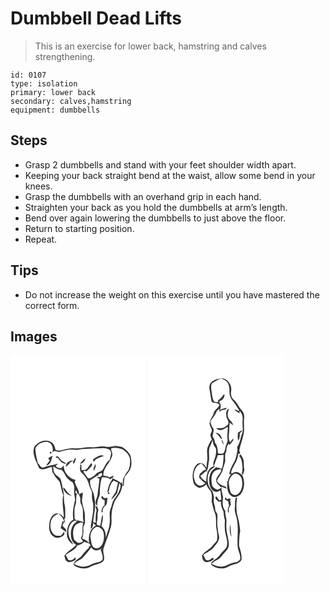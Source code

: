 # Dumbbell Dead Lifts
> This is an exercise for lower back, hamstring and calves strengthening.

``` 
id: 0107 
type: isolation 
primary: lower back 
secondary: calves,hamstring 
equipment: dumbbells 
``` 

## Steps

 - Grasp 2 dumbbells and stand with your feet shoulder width apart.
 - Keeping your back straight bend at the waist, allow some bend in your knees.
 - Grasp the dumbbells with an overhand grip in each hand.
 - Straighten your back as you hold the dumbbells at arm’s length.
 - Bend over again lowering the dumbbells to just above the floor.
 - Return to starting position.
 - Repeat.

## Tips

 - Do not increase the weight on this exercise until you have mastered the correct form.

## Images

<svg width="216" height="275pt" viewBox="0 0 162 275" xmlns="http://www.w3.org/2000/svg">
  <g fill="#FFF">
    <path d="M0 0h162v275H0V0m28.41 110.35c-2.99 8.96 2.95 17.22 5.92 25.28 4.83 3.78 10.2-1.08 15.35-1.38.15 1.91.15 3.85.5 5.75 2.27 4.49 5.27 8.6 8.86 12.12 1.51 5.25 2.14 10.75 4.28 15.8-2.05 8.97.56 18.01.73 27.01-2.16-3.2-6-5.92-10.01-4.82-5.04 2.02-7.13 7.78-7.47 12.82-.34 5.17-.04 11.58 4.89 14.63 3.54 3.09 8.9 1.51 12.13-1.21 1.41-1.14 1.01-3.09.96-4.66-1.33 1.72-2.65 3.46-4.17 5.04-1.93-.03-3.9.3-5.79-.12-6.22-2.65-7.64-10.8-6.17-16.73.9-4.7 4.74-7.98 9.06-9.55 3.58 2.15 5.9 5.6 7.12 9.55-.54-.17-1.62-.49-2.16-.65a79.97 79.97 0 0 1-2.25 8.15c2.11 1.8 4.3 3.56 6.89 4.64-.02-3.08-2.59-5.17-4.73-7.02.77-1.79.72-4.65 3.23-4.8-.38-1.08-.76-2.17-1.13-3.24.36-.48 1.09-1.43 1.45-1.91-.67-5.04.39-10.18-.83-15.15-1.45-5.88-.4-12.06-1.91-17.94-1.35-4.52-1.27-9.42-3.37-13.71-1.89-2.43-5.03-3.63-6.64-6.33-1.93-2.34-1.51-5.56-1.85-8.38 3.08 1.66 5.98 4.4 9.76 3.94 1.65 1.71 3.23 3.53 4.25 5.69 1.9 4.18 5.56 7.23 9.39 9.58 1.21 2.6 2.38 5.33 1.8 8.27-.8 4.35.83 8.55 1.07 12.84-2.03 7.62-3.51 15.68-2.15 23.54-5.74 2.93-7.4 9.75-7.63 15.67-.81 5.66 2.38 11.62 7.5 14.13-1.7-3.78-4.81-7-5.38-11.24-1.68-6.62.85-15.02 7.72-17.56.65.46 1.31.93 1.96 1.4-4.97 2.35-6.84 8.15-7.11 13.25-.37 5.46.94 12.09 6.41 14.64-4.35 4.87-10.75 7.49-14.23 13.16.83 2.17.64 5.21 2.93 6.47 3.12 2.67 7.24.02 10.34-1.44.64-1.15.41-2.21-.71-3.18-.32.5-.94 1.5-1.26 1.99-1.3.57-2.59 1.15-3.88 1.74-.72-.19-2.17-.58-2.89-.78-.81-2.03-1.84-3.96-2.98-5.83 4.74-3.64 11.24-5.63 13.99-11.36 3.19-.48 5.92-2.24 8.26-4.37 3.06 1.23 7.5.82 7.57 5.38-.65-.08-1.96-.26-2.61-.35l1.22 1.37c-3.21 3.2-6.42 6.4-9.04 10.12-2.86 4.14-9.38 5.33-10.02 10.93 3.57 3.37 8.71 4.32 13.45 4.42 4.79.12 8.42-3.46 12.89-4.48 3.63-1.2 8.15-1.8 10.15-5.51 1.48-4.65-1.88-9.33-.46-14 2.81-9.05 6.89-17.69 9.1-26.93 1.15-4.67.14-9.49.6-14.22.23-5.41 2.02-10.59 3.83-15.64 1.89-3.39 4.55-6.29 6.36-9.73 1.31-2.92 2.15-6.03 2.83-9.15.41.13 1.22.39 1.63.51.17-3.3.14-6.64.83-9.88.91-2.78 3.52-4.42 5.01-6.84 4.37-5.6 3.8-13.39 1.97-19.85-2.03-4.32-5.97-7.46-9.86-10.07-2.58-.48-5.17-1.04-7.79-1.29-4.17.8-8.44 1.77-12.7.86-5.17-1.08-10.21 1.05-15.36.8-7.06-.81-13.97 1.92-21.05 1.31-6.18-.88-12.18 1.52-18.15 2.72-1.61.03-3.16-.54-4.74-.79-.91-3.59-2.05-7.63-5.6-9.49-6.83-4.44-15.99-.04-20.11 6.06m34.62 48.62c1.11 5.11 5.29 8.87 10.32 9.93-1.6-1.56-3.45-2.82-5.05-4.36-1.75-1.92-2.39-4.9-5.27-5.57z"/>
    <path d="M35.3 105.94c3.75-1.56 8.65-3.27 12.18-.3 3.12 2.49 3.83 7.15 2.89 10.86 2.18-2.62 5.03-.58 7.66-.27 6.89-1.59 13.87-3.93 21.01-2.39 9.86-1.81 19.87-1.64 29.85-2.03 3.34-.64 6.85.03 9.86 1.59 3.81 2.97.91 8.08.48 11.96-4.16 2.65-5.8 7.66-8.28 11.68-1.5 3.15-5.84 2.54-7.89 5.09-2.61 2.78-5.92 5.95-10.02 5.65-1.79-2.67-3.94-5.09-5.48-7.92l.9-1.26c.34.1 1.02.3 1.35.4.24.18.71.53.95.7 2.76-2.36 5.38-4.91 7.39-7.95-.43-.8-.82-1.62-1.28-2.39-2 2.57-3.48 5.57-5.94 7.76-1.76.78-3.71 1-5.61.99-.32-2.2-.24-4.42-.22-6.63-.35-.05-1.07-.16-1.42-.22.24 3.22-1.4 7.3 1.55 9.69 4.02 3.9 7.58 8.54 8.85 14.11.61 3.22 2.56 5.93 3.61 8.98.32 3.47-.46 7.05.67 10.44 2.36 9.2.06 18.55-1.58 27.64-.49 2.02-.39 4.11-.26 6.18 2.36-1.63 2.92-4.47 2.48-7.15 1.14.91 1.99 2.12 3.14 3.02l.53.28c-7.8 3.53-9.49 13.44-8.28 21.06-2.17-2.57-5.09-4.35-8.35-5.15.93-3.74 1.75-7.55 1.36-11.43-.53-3.53 2.63-6.36 2.03-9.93-.39-4.3.21-8.71-1.06-12.9-1.25-4.82-3.05-9.72-2.53-14.77l2.4 1.2-2.1-1.43c.28-2.11.6-4.22.68-6.34-.84.38-1.67.79-2.48 1.22-2.84.51-1.75 3.2-.64 4.83.05 3.07-.25 6.34 1.42 9.09 3.45 6.37.53 13.89 2.83 20.59-2.31-.95-4.73-1.55-7.18-2.04.11-.49.31-1.47.42-1.96l-1.14 2.68c-.79-.73-2.35-2.19-3.13-2.92.12-5.66-.95-11.58 1.21-16.99 1.37-4.21.07-8.8 1.57-13-.52-.28-1.57-.86-2.09-1.15l.92-3.27c.91 2.28 2.02 4.48 3.62 6.37 1.21-6.19-4.27-10.83-5.1-16.59l1.07-1.78c-7.8-1.97-14.56-9.25-14.22-17.54-1.04 1.08-2.03 2.21-3.01 3.34-2.63.32-4.93-.59-6.77-2.46 1.03-1.01 2.05-2.03 3.03-3.09-5.98 1.91-12.24 2.66-18.12 4.86-3-.15-4.01-3.71-6.2-5.29-1.11-5.2-2.56-10.38-2.99-15.68-.33-3.66 2.78-6.16 5.46-8.04m12.03 10.29c-.43 1.69.14 2.28 1.7 1.78.44-1.67-.12-2.26-1.7-1.78m51.49 8.98c.4.94.8 1.89 1.2 2.83l2.08-2.8c3.24-1.67 6.53-3.24 10.02-4.32-4.9-2.39-9.29 1.99-13.3 4.29m-44.65-2.17l2.74.4c2.34 3.7 5.51 7.19 10.32 7.02-2.57-2.07-5.81-3.35-7.86-6.03-.95-.96-1.61-2.3-2.85-2.91-1.2-.59-1.66.88-2.35 1.52m-8.96.68c.5.64 1.52 1.91 2.03 2.55-1.5 2.12-3.12 4.16-4.51 6.35 5.76-1.02 6.5-7.18 7.72-11.8-1.78.9-3.53 1.87-5.24 2.9m32.73-1.05c-.8 1.44-1.52 2.92-2.23 4.41-2.59-1.54-4.94.57-7.2 1.64a21.58 21.58 0 0 0-2.5 5.27c3.84-1.31 4.94-6.04 9.05-6.98l.32 3.73c1.96-2.16 3.46-5.12 2.56-8.07m5.41 7.53c3.7.22 5.9-3.29 6.66-6.45-2.66 1.65-4.66 4.09-6.66 6.45m18.5.47c-1.27 2.65-2.83 5.46-1.9 8.49 1.07-2.7 3.2-5.48 1.9-8.49z"/>
    <path d="M120.75 111.97c4.62-1.5 9.43-.39 13.83 1.18 4.59 3.18 9.31 7.83 8.96 13.89-.26 4.42-.32 9.51-3.51 12.96-2.11 2.43-3.32 5.47-4.81 8.29-.56 2.33-.2 4.8-.31 7.18l-.83.09c-.03-.89-.07-2.66-.09-3.55l-1.28 1.72c-2.68-3.06-6.75-4.12-10.19-6.04.4-1.13.82-2.24 1.24-3.35-1.7.88-3.4 1.75-5.14 2.55-1.89-1.89-4.61-1.62-7.03-2.11-.92-9.69 8.84-15.98 10.66-25.01.2-2.7-1.65-5.11-1.5-7.8z"/>
    <path d="M106.17 142.52l3.19-1.2c.21.51.63 1.54.85 2.05-.85.97-1.54 2.1-2.5 2.96-1.18.01-2.34-.16-3.51-.12.01 1.12.87 1.77 2.56 1.96-.29 6.63-1.89 13.11-2.3 19.74-.85 4.23-4.42 9.38-.46 13.09-.31-4.82 1.45-9.23 3.12-13.61.1-6.92.34-14.04 2.56-20.67 3.61-.31 7.3-.23 10.08 2.38.67-.5 2-1.52 2.66-2.02.04 2.22-1.54 3.82-2.59 5.6-2.17 3.57-2.87 7.76-3.67 11.8.43-.2 1.3-.59 1.73-.79.96-4.77 1.85-10.08 6.03-13.2 1.65.89 3.37 1.68 5.1 2.4-.93 3.86-1.6 7.8-2.75 11.6-1.89 2.92-4.29 5.56-5.39 8.94 2.74-2.2 4.72-5.12 6.99-7.76.91-4.05 1.85-8.09 2.81-12.13 2.31 2.65 1.25 6.23-.16 9-1.11 3.79-3.62 6.86-5.94 9.97-2.52 3.43-2.63 7.87-4.41 11.64-2.45 5.76-.14 12.03-1.24 17.98-.42 5.96-3.25 11.36-4.47 17.16 0-5.11-1.11-10.51-5.19-13.97.3-4.6 2.65-9.36 1.13-13.9-1.6 4.34-1.72 9.03-2.71 13.52-.93-.28-2.78-.83-3.71-1.1-1.27-1.64-.26-3.64.1-5.41.94-3.62-.29-7.45 1.05-11.02.84-1.81-.48-3.49-1.08-5.13l1.09-.13c-.83-.21-2.47-.62-3.29-.82.36 1.24 1.09 3.72 1.45 4.96-1.57 4.84-.89 9.97-1.07 14.96-1.02-.29-2.03-.6-3.03-.93.46-6.84 2.3-13.5 2.44-20.37.22-4.68-1.32-9.18-1.81-13.79-2.16-5.15-5.35-10.35-4.11-16.21 3.5-1.49 6.08-4.46 9.66-5.73.2-.42.59-1.27.79-1.7m10.77 22.37c-.54 1.63 0 2.19 1.62 1.67.52-1.64-.02-2.19-1.62-1.67m-7.8 4.61c-.55 2.79 2.07 3.75 4.01 4.94-.22 1.96-.31 3.94-.32 5.92-.35.23-1.05.7-1.4.94-1.59 2.21-2.36 4.79-2.22 7.52.36-.16 1.09-.49 1.45-.65-.48-2.82.72-5.36 2.81-7.19 3.4-1.83 1.79-6.64 3.14-9.76-2.17.03-5.23 1.53-5.71-1.64l-1.76-.08zM77.99 203.97c2.11-1.99 5.02-2.86 7.82-3.33l1.36 1.24c-1.21 4.31-.74 8.78-.86 13.18-.64 1.61-1.25 3.24-1.85 4.87a18.6 18.6 0 0 1 2.57 3.69c-1.38.63-2.75 1.28-4.19 1.77-2.66.11-4.52-2.17-6.43-3.69-1.59-5.74-2.4-12.76 1.58-17.73z"/>
    <path d="M103.17 206.09c4.42-.3 8.28 3.59 8.62 7.87 1.02 5.5.13 11.87-3.92 15.99-2.28 2.55-6.62 2.58-8.85-.05-2.17-2.8-2.12-6.57-2.78-9.89-1.35-5.39 1.84-11.75 6.93-13.92z"/>
    <path d="M87.82 241.95c2.82-3.94 6.51-7.2 8.97-11.41 1.45 1.97 3.64 3.92 6.27 3.75 2.79-.02 5.16-1.67 7.4-3.15-.75.71-1.51 1.41-2.27 2.11 1.14 4.04 3.51 8.33 2.07 12.57-3.52 3.62-9 2.81-13.13 5.24-2.81 1.56-5.95 2.52-9.13 2.91-4.13-.23-8.15-1.49-11.83-3.34 3.01-4.08 8.72-4.55 11.65-8.68z"/>
  </g>
  <g fill="#333">
    <path d="M28.41 110.35c4.12-6.1 13.28-10.5 20.11-6.06 3.55 1.86 4.69 5.9 5.6 9.49 1.58.25 3.13.82 4.74.79 5.97-1.2 11.97-3.6 18.15-2.72 7.08.61 13.99-2.12 21.05-1.31 5.15.25 10.19-1.88 15.36-.8 4.26.91 8.53-.06 12.7-.86 2.62.25 5.21.81 7.79 1.29 3.89 2.61 7.83 5.75 9.86 10.07 1.83 6.46 2.4 14.25-1.97 19.85-1.49 2.42-4.1 4.06-5.01 6.84-.69 3.24-.66 6.58-.83 9.88-.41-.12-1.22-.38-1.63-.51-.68 3.12-1.52 6.23-2.83 9.15-1.81 3.44-4.47 6.34-6.36 9.73-1.81 5.05-3.6 10.23-3.83 15.64-.46 4.73.55 9.55-.6 14.22-2.21 9.24-6.29 17.88-9.1 26.93-1.42 4.67 1.94 9.35.46 14-2 3.71-6.52 4.31-10.15 5.51-4.47 1.02-8.1 4.6-12.89 4.48-4.74-.1-9.88-1.05-13.45-4.42.64-5.6 7.16-6.79 10.02-10.93 2.62-3.72 5.83-6.92 9.04-10.12l-1.22-1.37c.65.09 1.96.27 2.61.35-.07-4.56-4.51-4.15-7.57-5.38-2.34 2.13-5.07 3.89-8.26 4.37-2.75 5.73-9.25 7.72-13.99 11.36 1.14 1.87 2.17 3.8 2.98 5.83.72.2 2.17.59 2.89.78 1.29-.59 2.58-1.17 3.88-1.74.32-.49.94-1.49 1.26-1.99 1.12.97 1.35 2.03.71 3.18-3.1 1.46-7.22 4.11-10.34 1.44-2.29-1.26-2.1-4.3-2.93-6.47 3.48-5.67 9.88-8.29 14.23-13.16-5.47-2.55-6.78-9.18-6.41-14.64.27-5.1 2.14-10.9 7.11-13.25-.65-.47-1.31-.94-1.96-1.4-6.87 2.54-9.4 10.94-7.72 17.56.57 4.24 3.68 7.46 5.38 11.24-5.12-2.51-8.31-8.47-7.5-14.13.23-5.92 1.89-12.74 7.63-15.67-1.36-7.86.12-15.92 2.15-23.54-.24-4.29-1.87-8.49-1.07-12.84.58-2.94-.59-5.67-1.8-8.27-3.83-2.35-7.49-5.4-9.39-9.58-1.02-2.16-2.6-3.98-4.25-5.69-3.78.46-6.68-2.28-9.76-3.94.34 2.82-.08 6.04 1.85 8.38 1.61 2.7 4.75 3.9 6.64 6.33 2.1 4.29 2.02 9.19 3.37 13.71 1.51 5.88.46 12.06 1.91 17.94 1.22 4.97.16 10.11.83 15.15-.36.48-1.09 1.43-1.45 1.91.37 1.07.75 2.16 1.13 3.24-2.51.15-2.46 3.01-3.23 4.8 2.14 1.85 4.71 3.94 4.73 7.02-2.59-1.08-4.78-2.84-6.89-4.64.89-2.68 1.65-5.4 2.25-8.15.54.16 1.62.48 2.16.65-1.22-3.95-3.54-7.4-7.12-9.55-4.32 1.57-8.16 4.85-9.06 9.55-1.47 5.93-.05 14.08 6.17 16.73 1.89.42 3.86.09 5.79.12 1.52-1.58 2.84-3.32 4.17-5.04.05 1.57.45 3.52-.96 4.66-3.23 2.72-8.59 4.3-12.13 1.21-4.93-3.05-5.23-9.46-4.89-14.63.34-5.04 2.43-10.8 7.47-12.82 4.01-1.1 7.85 1.62 10.01 4.82-.17-9-2.78-18.04-.73-27.01-2.14-5.05-2.77-10.55-4.28-15.8A46.173 46.173 0 0 1 50.18 140c-.35-1.9-.35-3.84-.5-5.75-5.15.3-10.52 5.16-15.35 1.38-2.97-8.06-8.91-16.32-5.92-25.28m6.89-4.41c-2.68 1.88-5.79 4.38-5.46 8.04.43 5.3 1.88 10.48 2.99 15.68 2.19 1.58 3.2 5.14 6.2 5.29 5.88-2.2 12.14-2.95 18.12-4.86-.98 1.06-2 2.08-3.03 3.09 1.84 1.87 4.14 2.78 6.77 2.46.98-1.13 1.97-2.26 3.01-3.34-.34 8.29 6.42 15.57 14.22 17.54l-1.07 1.78c.83 5.76 6.31 10.4 5.1 16.59-1.6-1.89-2.71-4.09-3.62-6.37l-.92 3.27c.52.29 1.57.87 2.09 1.15-1.5 4.2-.2 8.79-1.57 13-2.16 5.41-1.09 11.33-1.21 16.99.78.73 2.34 2.19 3.13 2.92l1.14-2.68c-.11.49-.31 1.47-.42 1.96 2.45.49 4.87 1.09 7.18 2.04-2.3-6.7.62-14.22-2.83-20.59-1.67-2.75-1.37-6.02-1.42-9.09-1.11-1.63-2.2-4.32.64-4.83.81-.43 1.64-.84 2.48-1.22-.08 2.12-.4 4.23-.68 6.34l2.1 1.43-2.4-1.2c-.52 5.05 1.28 9.95 2.53 14.77 1.27 4.19.67 8.6 1.06 12.9.6 3.57-2.56 6.4-2.03 9.93.39 3.88-.43 7.69-1.36 11.43 3.26.8 6.18 2.58 8.35 5.15-1.21-7.62.48-17.53 8.28-21.06l-.53-.28c-1.15-.9-2-2.11-3.14-3.02.44 2.68-.12 5.52-2.48 7.15-.13-2.07-.23-4.16.26-6.18 1.64-9.09 3.94-18.44 1.58-27.64-1.13-3.39-.35-6.97-.67-10.44-1.05-3.05-3-5.76-3.61-8.98-1.27-5.57-4.83-10.21-8.85-14.11-2.95-2.39-1.31-6.47-1.55-9.69.35.06 1.07.17 1.42.22-.02 2.21-.1 4.43.22 6.63 1.9.01 3.85-.21 5.61-.99 2.46-2.19 3.94-5.19 5.94-7.76.46.77.85 1.59 1.28 2.39-2.01 3.04-4.63 5.59-7.39 7.95-.24-.17-.71-.52-.95-.7-.33-.1-1.01-.3-1.35-.4l-.9 1.26c1.54 2.83 3.69 5.25 5.48 7.92 4.1.3 7.41-2.87 10.02-5.65 2.05-2.55 6.39-1.94 7.89-5.09 2.48-4.02 4.12-9.03 8.28-11.68.43-3.88 3.33-8.99-.48-11.96-3.01-1.56-6.52-2.23-9.86-1.59-9.98.39-19.99.22-29.85 2.03-7.14-1.54-14.12.8-21.01 2.39-2.63-.31-5.48-2.35-7.66.27.94-3.71.23-8.37-2.89-10.86-3.53-2.97-8.43-1.26-12.18.3m85.45 6.03c-.15 2.69 1.7 5.1 1.5 7.8-1.82 9.03-11.58 15.32-10.66 25.01 2.42.49 5.14.22 7.03 2.11 1.74-.8 3.44-1.67 5.14-2.55-.42 1.11-.84 2.22-1.24 3.35 3.44 1.92 7.51 2.98 10.19 6.04l1.28-1.72c.02.89.06 2.66.09 3.55l.83-.09c.11-2.38-.25-4.85.31-7.18 1.49-2.82 2.7-5.86 4.81-8.29 3.19-3.45 3.25-8.54 3.51-12.96.35-6.06-4.37-10.71-8.96-13.89-4.4-1.57-9.21-2.68-13.83-1.18m-14.58 30.55c-.2.43-.59 1.28-.79 1.7-3.58 1.27-6.16 4.24-9.66 5.73-1.24 5.86 1.95 11.06 4.11 16.21.49 4.61 2.03 9.11 1.81 13.79-.14 6.87-1.98 13.53-2.44 20.37 1 .33 2.01.64 3.03.93.18-4.99-.5-10.12 1.07-14.96-.36-1.24-1.09-3.72-1.45-4.96.82.2 2.46.61 3.29.82l-1.09.13c.6 1.64 1.92 3.32 1.08 5.13-1.34 3.57-.11 7.4-1.05 11.02-.36 1.77-1.37 3.77-.1 5.41.93.27 2.78.82 3.71 1.1.99-4.49 1.11-9.18 2.71-13.52 1.52 4.54-.83 9.3-1.13 13.9 4.08 3.46 5.19 8.86 5.19 13.97 1.22-5.8 4.05-11.2 4.47-17.16 1.1-5.95-1.21-12.22 1.24-17.98 1.78-3.77 1.89-8.21 4.41-11.64 2.32-3.11 4.83-6.18 5.94-9.97 1.41-2.77 2.47-6.35.16-9-.96 4.04-1.9 8.08-2.81 12.13-2.27 2.64-4.25 5.56-6.99 7.76 1.1-3.38 3.5-6.02 5.39-8.94 1.15-3.8 1.82-7.74 2.75-11.6-1.73-.72-3.45-1.51-5.1-2.4-4.18 3.12-5.07 8.43-6.03 13.2-.43.2-1.3.59-1.73.79.8-4.04 1.5-8.23 3.67-11.8 1.05-1.78 2.63-3.38 2.59-5.6-.66.5-1.99 1.52-2.66 2.02-2.78-2.61-6.47-2.69-10.08-2.38-2.22 6.63-2.46 13.75-2.56 20.67-1.67 4.38-3.43 8.79-3.12 13.61-3.96-3.71-.39-8.86.46-13.09.41-6.63 2.01-13.11 2.3-19.74-1.69-.19-2.55-.84-2.56-1.96 1.17-.04 2.33.13 3.51.12.96-.86 1.65-1.99 2.5-2.96-.22-.51-.64-1.54-.85-2.05l-3.19 1.2m-28.18 61.45c-3.98 4.97-3.17 11.99-1.58 17.73 1.91 1.52 3.77 3.8 6.43 3.69 1.44-.49 2.81-1.14 4.19-1.77a18.6 18.6 0 0 0-2.57-3.69c.6-1.63 1.21-3.26 1.85-4.87.12-4.4-.35-8.87.86-13.18l-1.36-1.24c-2.8.47-5.71 1.34-7.82 3.33m25.18 2.12c-5.09 2.17-8.28 8.53-6.93 13.92.66 3.32.61 7.09 2.78 9.89 2.23 2.63 6.57 2.6 8.85.05 4.05-4.12 4.94-10.49 3.92-15.99-.34-4.28-4.2-8.17-8.62-7.87m-15.35 35.86c-2.93 4.13-8.64 4.6-11.65 8.68 3.68 1.85 7.7 3.11 11.83 3.34 3.18-.39 6.32-1.35 9.13-2.91 4.13-2.43 9.61-1.62 13.13-5.24 1.44-4.24-.93-8.53-2.07-12.57.76-.7 1.52-1.4 2.27-2.11-2.24 1.48-4.61 3.13-7.4 3.15-2.63.17-4.82-1.78-6.27-3.75-2.46 4.21-6.15 7.47-8.97 11.41z"/>
    <path d="M47.33 116.23c1.58-.48 2.14.11 1.7 1.78-1.56.5-2.13-.09-1.7-1.78zM98.82 125.21c4.01-2.3 8.4-6.68 13.3-4.29-3.49 1.08-6.78 2.65-10.02 4.32l-2.08 2.8c-.4-.94-.8-1.89-1.2-2.83zM54.17 123.04c.69-.64 1.15-2.11 2.35-1.52 1.24.61 1.9 1.95 2.85 2.91 2.05 2.68 5.29 3.96 7.86 6.03-4.81.17-7.98-3.32-10.32-7.02l-2.74-.4zM45.21 123.72c1.71-1.03 3.46-2 5.24-2.9-1.22 4.62-1.96 10.78-7.72 11.8 1.39-2.19 3.01-4.23 4.51-6.35-.51-.64-1.53-1.91-2.03-2.55zM77.94 122.67c.9 2.95-.6 5.91-2.56 8.07l-.32-3.73c-4.11.94-5.21 5.67-9.05 6.98a21.58 21.58 0 0 1 2.5-5.27c2.26-1.07 4.61-3.18 7.2-1.64.71-1.49 1.43-2.97 2.23-4.41zM83.35 130.2c2-2.36 4-4.8 6.66-6.45-.76 3.16-2.96 6.67-6.66 6.45zM101.85 130.67c1.3 3.01-.83 5.79-1.9 8.49-.93-3.03.63-5.84 1.9-8.49zM63.03 158.97c2.88.67 3.52 3.65 5.27 5.57 1.6 1.54 3.45 2.8 5.05 4.36-5.03-1.06-9.21-4.82-10.32-9.93zM116.94 164.89c1.6-.52 2.14.03 1.62 1.67-1.62.52-2.16-.04-1.62-1.67zM109.14 169.5l1.76.08c.48 3.17 3.54 1.67 5.71 1.64-1.35 3.12.26 7.93-3.14 9.76-2.09 1.83-3.29 4.37-2.81 7.19-.36.16-1.09.49-1.45.65-.14-2.73.63-5.31 2.22-7.52.35-.24 1.05-.71 1.4-.94.01-1.98.1-3.96.32-5.92-1.94-1.19-4.56-2.15-4.01-4.94z"/>
  </g>
</svg>

<svg width="216" height="275pt" viewBox="0 0 162 275" xmlns="http://www.w3.org/2000/svg">
  <g fill="#FFF">
    <path d="M0 0h162v275H0V0m77.38 31.32c-3.14 1.99-4.47 6.2-3.52 9.72.94 4.9 1.46 9.87 2.52 14.75.85.54 1.7 1.08 2.55 1.61 2.71-.84 5.09.35 6.94 2.31-1.56 4.11-6.29 5.99-7.18 10.39-1.07 3.8-4.2 6.75-4.53 10.81-1.59 4.31 4.54 7.69 1.74 11.88-1.9 2.71-.62 5.88.72 8.49-2.48 2.83-3.77 6.45-5.28 9.84-1.22 4.83.4 9.83-.23 14.73-.42 3.14-.8 6.28-.9 9.45-1.56-2.24-3.03-5.05-6.04-5.48-3.64-1.3-6.72 2-8.28 4.9-2.65 5.62-2.97 12.29-1.3 18.25.94 3.41 4.33 5.1 7.29 6.48 3-.86 5.94-2.06 8.14-4.37.97 2.27 2.01 4.57 3.72 6.4 3.9 3.72 2.81 9.66 2.63 14.48 1.32 4.84 2.15 9.87 4.27 14.47 1.86 5.73.37 11.87 1.46 17.71 1.04 4.5 1.31 9.2.77 13.78-1.02 2.45-3.39 4.05-4.9 6.2-3.73 4.99-10.06 7.16-13.32 12.58.65 2.07.64 4.64 2.31 6.2 3.6 3.49 8.8.35 12.16-2.01-1.2-1.92-2.43-1.86-3.43-.2-1.18.58-2.37 1.15-3.56 1.72-.73-.19-2.18-.56-2.9-.75-.82-2.03-1.86-3.96-2.99-5.82 4.73-3.48 10.66-5.65 13.9-10.83 3.17-3.3 6.07-7.74 5-12.53-1.05-3.45-1.19-7.07-1.77-10.6-.87-5.19.6-10.43-.36-15.61-1.05-1.63-2.55-3.2-2.41-5.28.28-4.14-2.44-7.83-1.69-11.98.83-3.3-.66-6.41-1.49-9.53-6.3-6.2-7.82-16.64-3.3-24.26 1.47-2.72 4.73-3.6 6.49-6.06-8.99.76-10.72 11.49-10.6 18.72a15.512 15.512 0 0 1-7.22-6.96c2.28-1.88 4.53-3.8 6.64-5.87.43.25 1.29.75 1.72.99-.16-.49-.46-1.48-.61-1.97 1.04-1.12 1.56-2.53 1.56-4.05.33-3.69 1.47-7.29 1.25-11.02.07-3.96-.6-8.03.39-11.91 1.41-3.1 2.68-6.27 3.84-9.48.07 3.77 1.3 7.38 3.83 10.19.9 4.71-.17 9.29-1.79 13.7-1.27 2.5-1.42 5.3-1.15 8.05 2.13-2.89 2.39-6.81 4.15-10 .37-1.16.75-2.31 1.13-3.46 2.35.02 4.71-.03 7.04-.44-.4 5.6-.39 11.26-2.07 16.69-2.25-.88-4.61-1.43-6.95-1.96-2 1.75-4.36 3.24-5.74 5.58-2.67 4.49-3.07 10.04-2.2 15.1.64 3.88 2.98 7.94 7.06 8.89 2.16.65 4.08-.66 5.93-1.55.34 3.53.97 7.03 1.16 10.58-.71.5-1.42 1-2.13 1.51-1.42-1.66-2.62-3.49-3.92-5.24-2.94 2.79 1.1 5.23 3.22 6.83l2.36-.52c-.37 4.25 1.1 8.39 3.1 12.07.24 3.5.62 6.98 1.67 10.36-.36 6.4-.53 12.98 1.41 19.17 1.1 4.44 2.31 9.46.21 13.79-2.32 3.01-5.39 5.39-7.5 8.6-2.65 3.92-7.17 5.85-10.36 9.26l-.04 3.06c5.84 4.77 14.96 5.6 21.38 1.4 4.76-2.89 12.3-2.06 14.88-7.83.47-5.56-1.23-11.22-2.96-16.46-.01-6.03.22-12.04 1.32-17.98-.47-6.16-1.53-12.33-3.29-18.27-1.64-7.08-1.5-14.48-.47-21.6-.31-.09-.94-.28-1.25-.37-1.76 3.86-.86 8.16-1.37 12.24-.81 5.53 2.32 10.56 2.78 15.97 1.67 10.25-.16 20.62.56 30.92.56 5.13 3.84 9.84 3 15.14-2.61 4.28-8.44 3.5-12.46 5.51-3.13 1.73-6.54 3-10.1 3.42-4.05-.23-7.99-1.48-11.64-3.23 2.7-4.33 8.61-4.58 11.45-8.77 2.2-3.15 5.05-5.77 7.31-8.87 3.59-4.65 1.13-10.73.51-15.94-1.86-6-1.86-12.39-1.43-18.6-.17-3.92-2.05-7.63-1.46-11.62-4.06-4.72-3.36-11.3-2.73-17.03-.74-4.01-2.37-7.85-1.72-12.03 2.11.89 4.22 1.78 6.39 2.51-.64-1.34-1.5-2.65-3.01-3.05-3.45-1.34-7.25-2.93-8.94-6.48 2.04-5 6.45-8.88 7.23-14.47 1-3.07 1.96-6.16 2.75-9.28-.17-3.98-.88-8.21 1.38-11.8-.27-3.17.74-6.13 2.32-8.83.48.3 1.43.89 1.91 1.18 1.37-2.36 4.78-4.75 3.84-7.71-1.27 1.47-2.35 3.08-3.5 4.65-2.26-3.41-1.91-7.59-1.41-11.44.6-4.04.06-8.17.92-12.19 1.36 1.08 2.72 2.16 4.14 3.16-.75-2.49-2.36-4.52-4.16-6.32-3.53-3.46-2.96-9.25-.73-13.25-4.37.98-3.7 6.2-3.33 9.58.4 2.69 3.3 4.94 2.3 7.73-.34 2.34-2.74 3.18-4.43 4.41-2.92 2.35-6.81.96-10.22 1.48 1.32.83 2.6 1.75 4.06 2.33 3.76.18 6.81-2.42 9.89-4.18.28 5.1-1.09 10.16-.28 15.24.45 2.1-.72 4.02-1.34 5.95-1.49 3.39-1.12 7.45-3.52 10.46-1.91 1.56-4.42.6-6.61.47-.29-4.53-.46-9.23-3.58-12.85-.09-2.8-1.4-5.3-2.88-7.61.22-3.09 1.75-6.16 1.12-9.25-2.15-2.59-3.67-5.74-3.56-9.18 2.5-3.59 5.39-7 7.09-11.08.62-1.49 2.1-2.34 3.15-3.48.92 1.14.57 2.46.08 3.71.93-.7 1.87-1.39 2.8-2.07 2.19-.61 5.77-.03 6.33-2.94-2.71.58-5.41 1.26-7.98 2.29.67-2.71 1.67-5.84-.65-8.07-.02-.85-.03-1.7-.03-2.55 3.82-.58 5.92-4.16 6.02-7.77l-1.28.32c-1.72 2.72-3.84 5.13-6.6 6.84.07.53.22 1.58.29 2.1-1.71-.07-3.4-.26-5.07-.57-2.15-4.43-2.48-9.48-3.18-14.29-.21-2.84-1-6.69 1.89-8.48 3.23-1.84 6.34-4.22 10.06-4.93 2.72.94 5.53 2.22 7.41 4.49 1.57 2.99 2.5 6.43 2.34 9.83-.5 5.07 1.69 10.15 5.09 13.83 2.68 3.01 4.2 6.78 6.67 9.93-.44.28-.88.55-1.32.82-1.14-1.48-3.08-1.56-4.75-1.89 1.82 1.96 4.28 3.09 6.48 4.53-.02-.75-.06-2.25-.09-3.01 3.15 2.82 4.25 7.31 3.71 11.39-.73 5.51 1.28 11.27-.8 16.6-2.09 5.08-2.15 10.95-5.76 15.37.98 4.94-.71 9.99-2 14.74-2.62 5.99-6.78 11.45-7.4 18.19.56-.08 1.69-.24 2.25-.31-1.99 2.71-3.66 5.7-4.19 9.06-.35-.02-1.07-.07-1.42-.1.27.26.82.79 1.09 1.06-.77 5.6-.23 12.61 4.73 16.23 3.63 2.99 8.79.59 11.5-2.5 4.54-6.26 4.93-14.93 1.83-21.92-2.85-3.83-8.89-6.29-12.6-2.12-.38-.56-.74-1.12-1.1-1.69 1.85-7.34 8.05-12.97 8.38-20.81l.06-.86c.72-.75 1.68-.97 2.88-.67-.36-.91-1.08-2.72-1.45-3.63 1.23-7.01 3.98-13.65 5.33-20.63 1.11-6-.24-12.09.5-18.11.51-3.66-.46-7.58-3.16-10.2-3.73-3.8-5.36-9.28-9.67-12.52-2.71-2.53-3.42-6.62-2.79-10.15 1.26-6.46-3.04-13.48-9.4-15.16-4.51-.14-9.12.96-12.95 3.37m30.49 61.92c-.09 3.14-.52 6.39.5 9.42 1.73-2.64 1.86-5.75 1.69-8.8 1.15-1.19 2.61-2.22 3.03-3.93-1.91.83-3.61 2.02-5.22 3.31m-26.8.35c3.62 1.51 4.58 5.71 7.88 7.58-.75-3.59-3.51-8.66-7.88-7.58m7.27 8.82c.74 1.81 1.32 3.75 2.72 5.19-.43-1.86-1.06-3.67-1.64-5.49-.27.07-.81.23-1.08.3m21.02 18.61c1.51 1.94 2.9 4.04 3.17 6.55.62 4.67 1.53 9.54.07 14.15.42.75.85 1.49 1.29 2.23.57-2.05 1.17-4.1 1.82-6.13-.72-2.88-.72-5.85-.7-8.79.12-3.73-1.75-7.17-4.1-9.93-.52.64-1.03 1.28-1.55 1.92m-16.94 52.4c1.22.73 2.53 1.3 3.82 1.91.32 1.73.69 3.45 1.11 5.17-1.4 2.86-2.46 6.05-.48 8.97.75-1.8-.25-3.68.09-5.51.6-1.56 1.59-2.92 2.5-4.31-.29-1.97-.61-3.92-.95-5.88.29-.29.86-.88 1.15-1.18-.62-.14-1.86-.43-2.49-.57-.52.26-1.55.79-2.07 1.06-.81-.91-1.62-1.81-2.44-2.7-.14 1.01-.22 2.02-.24 3.04m7.9 44.73c-1.02-5.18-1.11-10.44-1.68-15.65-.75 5.22-.99 10.88 1.68 15.65z"/>
    <path d="M55.09 147c-.99-6.76 2.01-14.71 8.97-16.99a25.89 25.89 0 0 1 5.79 7.36c-3.49-.08-5.04 3.3-7.67 4.92-.32 1.51-.6 3.04-.9 4.56 2.24 2.55 4.55 5.08 7.55 6.77-2.24 2.44-6.26 4.29-9.2 1.94-3.09-1.77-3.75-5.4-4.54-8.56zM78.96 140.04c2.12-2.03 5.08-2.97 7.95-3.25 1.67.32.92 2.44.33 3.38-1.76 3.65-6.08 6.44-5.32 10.95.63 3.45 4.02 5.37 6.14 7.87-1.32.82-2.54 1.82-3.99 2.39-2.83.2-4.81-2.18-6.73-3.87-1.45-5.69-2.28-12.54 1.62-17.47zM104.16 142.11c4.44-.29 8.32 3.7 8.62 8.01.95 5.81.02 12.84-4.95 16.63-2.89 2.34-7.52.8-8.81-2.57-1.33-3.58-1.59-7.46-2.13-11.21.42-4.43 3.04-9.12 7.27-10.86z"/>
  </g>
  <g fill="#333">
    <path d="M77.38 31.32c3.83-2.41 8.44-3.51 12.95-3.37 6.36 1.68 10.66 8.7 9.4 15.16-.63 3.53.08 7.62 2.79 10.15 4.31 3.24 5.94 8.72 9.67 12.52 2.7 2.62 3.67 6.54 3.16 10.2-.74 6.02.61 12.11-.5 18.11-1.35 6.98-4.1 13.62-5.33 20.63.37.91 1.09 2.72 1.45 3.63-1.2-.3-2.16-.08-2.88.67l-.06.86c-.33 7.84-6.53 13.47-8.38 20.81.36.57.72 1.13 1.1 1.69 3.71-4.17 9.75-1.71 12.6 2.12 3.1 6.99 2.71 15.66-1.83 21.92-2.71 3.09-7.87 5.49-11.5 2.5-4.96-3.62-5.5-10.63-4.73-16.23-.27-.27-.82-.8-1.09-1.06.35.03 1.07.08 1.42.1.53-3.36 2.2-6.35 4.19-9.06-.56.07-1.69.23-2.25.31.62-6.74 4.78-12.2 7.4-18.19 1.29-4.75 2.98-9.8 2-14.74 3.61-4.42 3.67-10.29 5.76-15.37 2.08-5.33.07-11.09.8-16.6.54-4.08-.56-8.57-3.71-11.39.03.76.07 2.26.09 3.01-2.2-1.44-4.66-2.57-6.48-4.53 1.67.33 3.61.41 4.75 1.89.44-.27.88-.54 1.32-.82-2.47-3.15-3.99-6.92-6.67-9.93-3.4-3.68-5.59-8.76-5.09-13.83.16-3.4-.77-6.84-2.34-9.83-1.88-2.27-4.69-3.55-7.41-4.49-3.72.71-6.83 3.09-10.06 4.93-2.89 1.79-2.1 5.64-1.89 8.48.7 4.81 1.03 9.86 3.18 14.29 1.67.31 3.36.5 5.07.57-.07-.52-.22-1.57-.29-2.1 2.76-1.71 4.88-4.12 6.6-6.84l1.28-.32c-.1 3.61-2.2 7.19-6.02 7.77 0 .85.01 1.7.03 2.55 2.32 2.23 1.32 5.36.65 8.07 2.57-1.03 5.27-1.71 7.98-2.29-.56 2.91-4.14 2.33-6.33 2.94-.93.68-1.87 1.37-2.8 2.07.49-1.25.84-2.57-.08-3.71-1.05 1.14-2.53 1.99-3.15 3.48-1.7 4.08-4.59 7.49-7.09 11.08-.11 3.44 1.41 6.59 3.56 9.18.63 3.09-.9 6.16-1.12 9.25 1.48 2.31 2.79 4.81 2.88 7.61 3.12 3.62 3.29 8.32 3.58 12.85 2.19.13 4.7 1.09 6.61-.47 2.4-3.01 2.03-7.07 3.52-10.46.62-1.93 1.79-3.85 1.34-5.95-.81-5.08.56-10.14.28-15.24-3.08 1.76-6.13 4.36-9.89 4.18-1.46-.58-2.74-1.5-4.06-2.33 3.41-.52 7.3.87 10.22-1.48 1.69-1.23 4.09-2.07 4.43-4.41 1-2.79-1.9-5.04-2.3-7.73-.37-3.38-1.04-8.6 3.33-9.58-2.23 4-2.8 9.79.73 13.25 1.8 1.8 3.41 3.83 4.16 6.32-1.42-1-2.78-2.08-4.14-3.16-.86 4.02-.32 8.15-.92 12.19-.5 3.85-.85 8.03 1.41 11.44 1.15-1.57 2.23-3.18 3.5-4.65.94 2.96-2.47 5.35-3.84 7.71-.48-.29-1.43-.88-1.91-1.18-1.58 2.7-2.59 5.66-2.32 8.83-2.26 3.59-1.55 7.82-1.38 11.8-.79 3.12-1.75 6.21-2.75 9.28-.78 5.59-5.19 9.47-7.23 14.47 1.69 3.55 5.49 5.14 8.94 6.48 1.51.4 2.37 1.71 3.01 3.05-2.17-.73-4.28-1.62-6.39-2.51-.65 4.18.98 8.02 1.72 12.03-.63 5.73-1.33 12.31 2.73 17.03-.59 3.99 1.29 7.7 1.46 11.62-.43 6.21-.43 12.6 1.43 18.6.62 5.21 3.08 11.29-.51 15.94-2.26 3.1-5.11 5.72-7.31 8.87-2.84 4.19-8.75 4.44-11.45 8.77 3.65 1.75 7.59 3 11.64 3.23 3.56-.42 6.97-1.69 10.1-3.42 4.02-2.01 9.85-1.23 12.46-5.51.84-5.3-2.44-10.01-3-15.14-.72-10.3 1.11-20.67-.56-30.92-.46-5.41-3.59-10.44-2.78-15.97.51-4.08-.39-8.38 1.37-12.24.31.09.94.28 1.25.37-1.03 7.12-1.17 14.52.47 21.6 1.76 5.94 2.82 12.11 3.29 18.27-1.1 5.94-1.33 11.95-1.32 17.98 1.73 5.24 3.43 10.9 2.96 16.46-2.58 5.77-10.12 4.94-14.88 7.83-6.42 4.2-15.54 3.37-21.38-1.4l.04-3.06c3.19-3.41 7.71-5.34 10.36-9.26 2.11-3.21 5.18-5.59 7.5-8.6 2.1-4.33.89-9.35-.21-13.79-1.94-6.19-1.77-12.77-1.41-19.17-1.05-3.38-1.43-6.86-1.67-10.36-2-3.68-3.47-7.82-3.1-12.07l-2.36.52c-2.12-1.6-6.16-4.04-3.22-6.83 1.3 1.75 2.5 3.58 3.92 5.24.71-.51 1.42-1.01 2.13-1.51-.19-3.55-.82-7.05-1.16-10.58-1.85.89-3.77 2.2-5.93 1.55-4.08-.95-6.42-5.01-7.06-8.89-.87-5.06-.47-10.61 2.2-15.1 1.38-2.34 3.74-3.83 5.74-5.58 2.34.53 4.7 1.08 6.95 1.96 1.68-5.43 1.67-11.09 2.07-16.69-2.33.41-4.69.46-7.04.44-.38 1.15-.76 2.3-1.13 3.46-1.76 3.19-2.02 7.11-4.15 10-.27-2.75-.12-5.55 1.15-8.05 1.62-4.41 2.69-8.99 1.79-13.7-2.53-2.81-3.76-6.42-3.83-10.19-1.16 3.21-2.43 6.38-3.84 9.48-.99 3.88-.32 7.95-.39 11.91.22 3.73-.92 7.33-1.25 11.02 0 1.52-.52 2.93-1.56 4.05.15.49.45 1.48.61 1.97-.43-.24-1.29-.74-1.72-.99-2.11 2.07-4.36 3.99-6.64 5.87 1.58 3.07 4.1 5.49 7.22 6.96-.12-7.23 1.61-17.96 10.6-18.72-1.76 2.46-5.02 3.34-6.49 6.06-4.52 7.62-3 18.06 3.3 24.26.83 3.12 2.32 6.23 1.49 9.53-.75 4.15 1.97 7.84 1.69 11.98-.14 2.08 1.36 3.65 2.41 5.28.96 5.18-.51 10.42.36 15.61.58 3.53.72 7.15 1.77 10.6 1.07 4.79-1.83 9.23-5 12.53-3.24 5.18-9.17 7.35-13.9 10.83 1.13 1.86 2.17 3.79 2.99 5.82.72.19 2.17.56 2.9.75 1.19-.57 2.38-1.14 3.56-1.72 1-1.66 2.23-1.72 3.43.2-3.36 2.36-8.56 5.5-12.16 2.01-1.67-1.56-1.66-4.13-2.31-6.2 3.26-5.42 9.59-7.59 13.32-12.58 1.51-2.15 3.88-3.75 4.9-6.2.54-4.58.27-9.28-.77-13.78-1.09-5.84.4-11.98-1.46-17.71-2.12-4.6-2.95-9.63-4.27-14.47.18-4.82 1.27-10.76-2.63-14.48-1.71-1.83-2.75-4.13-3.72-6.4-2.2 2.31-5.14 3.51-8.14 4.37-2.96-1.38-6.35-3.07-7.29-6.48-1.67-5.96-1.35-12.63 1.3-18.25 1.56-2.9 4.64-6.2 8.28-4.9 3.01.43 4.48 3.24 6.04 5.48.1-3.17.48-6.31.9-9.45.63-4.9-.99-9.9.23-14.73 1.51-3.39 2.8-7.01 5.28-9.84-1.34-2.61-2.62-5.78-.72-8.49 2.8-4.19-3.33-7.57-1.74-11.88.33-4.06 3.46-7.01 4.53-10.81.89-4.4 5.62-6.28 7.18-10.39-1.85-1.96-4.23-3.15-6.94-2.31-.85-.53-1.7-1.07-2.55-1.61-1.06-4.88-1.58-9.85-2.52-14.75-.95-3.52.38-7.73 3.52-9.72M55.09 147c.79 3.16 1.45 6.79 4.54 8.56 2.94 2.35 6.96.5 9.2-1.94-3-1.69-5.31-4.22-7.55-6.77.3-1.52.58-3.05.9-4.56 2.63-1.62 4.18-5 7.67-4.92a25.89 25.89 0 0 0-5.79-7.36c-6.96 2.28-9.96 10.23-8.97 16.99m23.87-6.96c-3.9 4.93-3.07 11.78-1.62 17.47 1.92 1.69 3.9 4.07 6.73 3.87 1.45-.57 2.67-1.57 3.99-2.39-2.12-2.5-5.51-4.42-6.14-7.87-.76-4.51 3.56-7.3 5.32-10.95.59-.94 1.34-3.06-.33-3.38-2.87.28-5.83 1.22-7.95 3.25m25.2 2.07c-4.23 1.74-6.85 6.43-7.27 10.86.54 3.75.8 7.63 2.13 11.21 1.29 3.37 5.92 4.91 8.81 2.57 4.97-3.79 5.9-10.82 4.95-16.63-.3-4.31-4.18-8.3-8.62-8.01z"/>
    <path d="M107.87 93.24c1.61-1.29 3.31-2.48 5.22-3.31-.42 1.71-1.88 2.74-3.03 3.93.17 3.05.04 6.16-1.69 8.8-1.02-3.03-.59-6.28-.5-9.42zM81.07 93.59c4.37-1.08 7.13 3.99 7.88 7.58-3.3-1.87-4.26-6.07-7.88-7.58zM88.34 102.41c.27-.07.81-.23 1.08-.3.58 1.82 1.21 3.63 1.64 5.49-1.4-1.44-1.98-3.38-2.72-5.19zM109.36 121.02c.52-.64 1.03-1.28 1.55-1.92 2.35 2.76 4.22 6.2 4.1 9.93-.02 2.94-.02 5.91.7 8.79-.65 2.03-1.25 4.08-1.82 6.13-.44-.74-.87-1.48-1.29-2.23 1.46-4.61.55-9.48-.07-14.15-.27-2.51-1.66-4.61-3.17-6.55zM92.42 173.42c.02-1.02.1-2.03.24-3.04.82.89 1.63 1.79 2.44 2.7.52-.27 1.55-.8 2.07-1.06.63.14 1.87.43 2.49.57-.29.3-.86.89-1.15 1.18.34 1.96.66 3.91.95 5.88-.91 1.39-1.9 2.75-2.5 4.31-.34 1.83.66 3.71-.09 5.51-1.98-2.92-.92-6.11.48-8.97-.42-1.72-.79-3.44-1.11-5.17-1.29-.61-2.6-1.18-3.82-1.91zM100.32 218.15c-2.67-4.77-2.43-10.43-1.68-15.65.57 5.21.66 10.47 1.68 15.65z"/>
  </g>
</svg>
